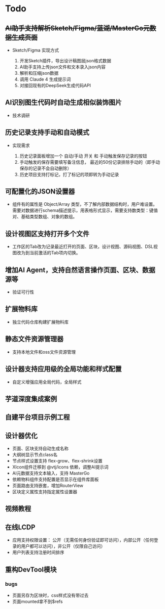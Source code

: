 # Todo

## ~~AI助手支持解析Sketch/Figma/蓝湖/MasterGo元数据生成页面~~

- Sketch/Figma 实现方式

  1. 开发Sketch插件，导出设计稿图层json格式数据
  1. AI助手支持上传json文件和文本录入json内容
  1. 解析和压缩json数据
  1. 调用 Claude 4 生成提示词
  1. 对接回现有的DeepSeek生成代码API

## AI识别图生代码时自动生成相似装饰图片

- 技术调研

## 历史记录支持手动和自动模式

- 实现需求

  1. 历史记录面板增加一个 自动/手动 开关 和 手动触发保存记录的按钮
  1. 手动触发的保存需要填写备注信息， 最近的50份记录排除手动的（即手动保存的记录不会自动删除）
  1. 历史项目支持打标记，打了标记的项即转为手动记录

## 可配置化的JSON设置器

- 组件有的属性是 Object/Array 类型，不了解内部数据结构时，用户难设置。需要对数据进行schema描述提示，用表格形式显示，需要支持数类型：键值对、基础类型数组、对象的数组。

## 设计视图区支持打开多个文件

- 工作区的Tab改为记录最近打开的页面、区块，设计视图、源码视图、DSL视图改为到当前激活的Tab项内切换。

## 增加AI Agent，支持自然语言操作页面、区块、数据源等

- 验证可行性

## 扩展物料库

- 独立代码仓库构建扩展物料库

## 静态文件资源管理器

- 支持本地文件和oss文件资源管理

## 设计器支持应用级的全局功能和样式配置

- 自定义增强应用全局代码，全局样式

## 芋道深度集成案例

## 自建平台项目示例工程

## 设计器优化

- 页面、区块支持自动生成名称
- 大纲树显示节点class名
- 节点样式设置支持 flex-grow、flex-shrink设置
- XIcon组件迁移到 @vtj/icons 依赖，调整AI提示词
- AI元数据支持文本输入，支持 MasterGo
- 依赖物料组件支持配置是否显示在组件库面板
- 页面路由支持嵌套，增加RouterView
- 区块定义属性支持指定属性设置器

## 视频教程

## 在线LCDP

- 应用支持权限设置： 公开（无需任何身份验证即可访问），内部公开（任何登录的用户都可以访问），非公开（仅限自己访问）
- 用户列表支持注册时间排序

## 重构DevTool模块

### bugs

- 页面另存为区块时，css样式没有带过去
- 页面mounted拿不到$refs
